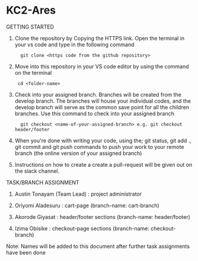 # KC2-Ares


GETTING STARTED

1.  Clone the repository by Copying the HTTPS link. Open the terminal in your vs code and type in the following command

          git clone <https code from the github repository>

2.  Move into this repository in your VS code editor by using the command on the terminal

         cd <folder-name>

3.  Check into your assigned branch. Branches will be created from the develop branch. The branches will house your individual codes, and the develop branch will serve as the common save point for all the children branches. Use this command to check into your assigned branch

          git checkout <name-of-your-assigned-branch> e.g. git checkout header/footer

4.  When you're done with writing your code, using the; git status, git add ., git commit and git push commands to push your work to your remote branch (the online version of your assigned branch)

5.  Instructions on how to create a create a pull-request will be given out on the slack channel.

TASK/BRANCH ASSIGNMENT

1. Austin Tonayam (Team Lead) : project administrator

2. Oriyomi Aladesuru : cart-page (branch-name: cart-branch)

3. Akorode Giyasat : header/footer sections (branch-name: header/footer)

4. Izima Obisike : checkout-page sections (branch-name: checkout-branch)

Note: Names will be added to this document after further task assignments have been done
